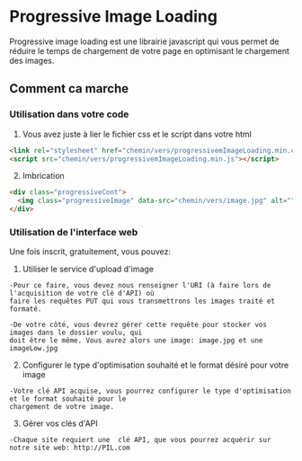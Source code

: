 # Progressive Image Loading

Progressive image loading est une librairie javascript qui vous permet de réduire le temps de chargement de votre page en optimisant le chargement des images.

## Comment ca marche

### Utilisation dans votre code

1. Vous avez juste à lier le fichier css et le script dans votre html

  ```html
  <link rel="stylesheet" href="chemin/vers/progressivemImageLoading.min.css">
  <script src="chemin/vers/progressivemImageLoading.min.js"></script>
  ```
  
2. Imbrication

  ```html
  <div class="progressiveCont">
    <img class="progressiveImage" data-src="chemin/vers/image.jpg" alt="" />
  </div>
  ```
### Utilisation de l'interface web

Une fois inscrit, gratuitement, vous pouvez:
  1. Utiliser le service d'upload d'image
  
    -Pour ce faire, vous devez nous renseigner l'URI (à faire lors de l'acquisition de votre clé d'API) où
    faire les requêtes PUT qui vous transmettrons les images traité et formaté.
    
    -De votre côté, vous devrez gérer cette requête pour stocker vos images dans le dossier voulu, qui
    doit être le même. Vous aurez alors une image: image.jpg et une imageLow.jpg
    
  2. Configurer le type d'optimisation souhaité et le format désiré pour votre image
  
    -Votre clé API acquise, vous pourrez configurer le type d'optimisation et le format souhaité pour le
    chargement de votre image.
    
  3. Gérer vos clés d'API
  
    -Chaque site requiert une  clé API, que vous pourrez acquérir sur notre site web: http://PIL.com
    
